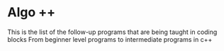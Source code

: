 # Algo ++

This is the list of the follow-up programs that are being taught in coding blocks 
From beginner level programs to intermediate programs in c++
